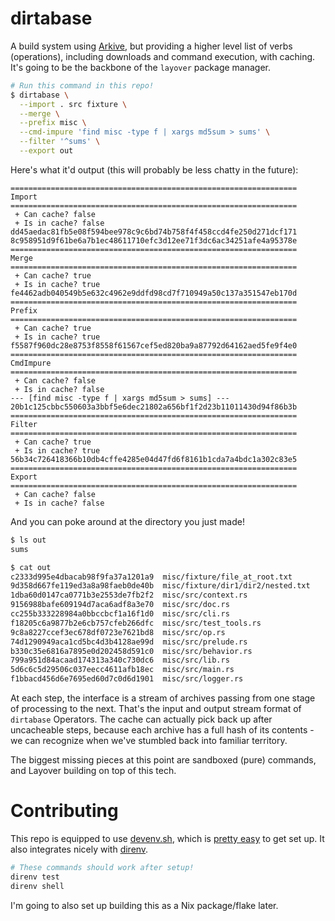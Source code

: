 dirtabase
=========

A build system using [Arkive](https://github.com/MaddieM4/arkive), but
providing a higher level list of verbs (operations), including downloads and
command execution, with caching. It's going to be the backbone of the `layover`
package manager.

```bash
# Run this command in this repo!
$ dirtabase \
  --import . src fixture \
  --merge \
  --prefix misc \
  --cmd-impure 'find misc -type f | xargs md5sum > sums' \
  --filter '^sums' \
  --export out
```

Here's what it'd output (this will probably be less chatty in the future):

```
================================================================
Import
================================================================
 + Can cache? false
 + Is in cache? false
dd45aedac81fb5e08f594bee978c9c6bd74b758f4f458ccd4fe250d271dcf171
8c958951d9f61be6a7b1ec48611710efc3d12ee71f3dc6ac34251afe4a95378e
================================================================
Merge
================================================================
 + Can cache? true
 + Is in cache? true
fe4462adb040549b5e632c4962e9ddfd98cd7f710949a50c137a351547eb170d
================================================================
Prefix
================================================================
 + Can cache? true
 + Is in cache? true
f5587f960dc28e8753f8558f61567cef5ed820ba9a87792d64162aed5fe9f4e0
================================================================
CmdImpure
================================================================
 + Can cache? false
 + Is in cache? false
--- [find misc -type f | xargs md5sum > sums] ---
20b1c125cbbc550603a3bbf5e6dec21802a656bf1f2d23b11011430d94f86b3b
================================================================
Filter
================================================================
 + Can cache? true
 + Is in cache? true
56b34c726418366b10db4cffe4285e04d47fd6f8161b1cda7a4bdc1a302c83e5
================================================================
Export
================================================================
 + Can cache? false
 + Is in cache? false
```

And you can poke around at the directory you just made!

```bash
$ ls out
sums

$ cat out
c2333d995e4dbacab98f9fa37a1201a9  misc/fixture/file_at_root.txt
9d358d667fe119ed3a8a98faeb0de40b  misc/fixture/dir1/dir2/nested.txt
1dba60d0147ca0771b3e2553de7fb2f2  misc/src/context.rs
9156988bafe609194d7aca6adf8a3e70  misc/src/doc.rs
cc255b333228984a0bbccbcf1a16f1d0  misc/src/cli.rs
f18205c6a9877b2e6cb757cfeb266dfc  misc/src/test_tools.rs
9c8a8227ccef3ec678df0723e7621bd8  misc/src/op.rs
74d1290949aca1cd5bc4d3b4128ae99d  misc/src/prelude.rs
b330c35e6816a7895e0d202458d591c0  misc/src/behavior.rs
799a951d84acaad174313a340c730dc6  misc/src/lib.rs
5d6c6c5d29506c037eecc4611afb18ec  misc/src/main.rs
f1bbacd456d6e7695ed60d7c0d6d1901  misc/src/logger.rs
```

At each step, the interface is a stream of archives passing from one stage of
processing to the next. That's the input and output stream format of
`dirtabase` Operators. The cache can actually pick back up after uncacheable
steps, because each archive has a full hash of its contents - we can recognize
when we've stumbled back into familiar territory.

The biggest missing pieces at this point are sandboxed (pure) commands, and
Layover building on top of this tech.

# Contributing

This repo is equipped to use [devenv.sh](https://devenv.sh/), which is [pretty
easy](https://devenv.sh/getting-started/#installation) to get set up. It also
integrates nicely with [direnv](https://devenv.sh/automatic-shell-activation/).

```bash
# These commands should work after setup!
direnv test
direnv shell
```

I'm going to also set up building this as a Nix package/flake later.
